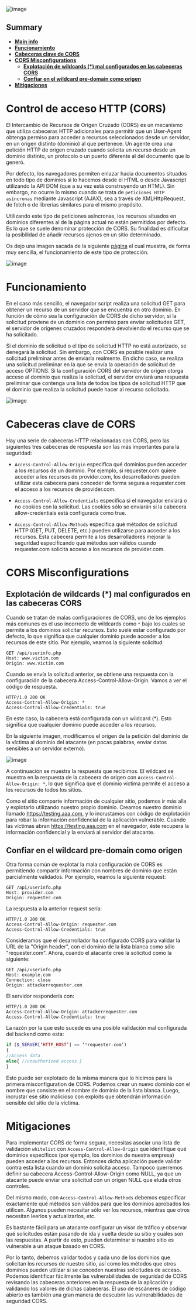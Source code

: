![image](https://user-images.githubusercontent.com/88755387/138538449-74701bca-9864-4fb2-8c23-ab07a4e300b7.png)


## __Summary__

- [__Main info__](#Control-de-acceso-HTTP-(CORS))
- [__Funcionamiento__](#Funcionamiento)
- [__Cabeceras clave de CORS__](#Cabeceras-clave-de-CORS)
- [__CORS Misconfigurations__](#CORS-Misconfigurations)
    - [__Explotación de wildcards (*) mal configurados en las cabeceras CORS__](#Explotación-de-wildcards-(*)-mal-configurados-en-las-cabeceras-CORS)
    - [__Confiar en el wildcard pre-domain como origen__](#Confiar-en-el-wildcard-pre-domain-como-origen)
- [__Mitigaciones__](#Mitigaciones)

# __Control de acceso HTTP (CORS)__

El Intercambio de Recursos de Origen Cruzado (CORS) es un mecanismo que utiliza cabeceras HTTP adicionales para permitir que un User-Agent obtenga permiso para acceder a recursos seleccionados desde un servidor, en un origen distinto (dominio) al que pertenece. Un agente crea una petición HTTP de origen cruzado cuando solicita un recurso desde un dominio distinto, un protocolo o un puerto diferente al del documento que lo generó.

Por defecto, los navegadores permiten enlazar hacia documentos situados en todo tipo de dominios si lo hacemos desde el HTML o desde Javascript utilizando la API DOM (que a su vez está construyendo un HTML). Sin embargo, no ocurre lo mismo cuando se trata de `peticiones HTTP asíncronas` mediante Javascript (AJAX), sea a través de XMLHttpRequest, de fetch o de librerías similares para el mismo propósito.

Utilizando este tipo de peticiones asíncronas, los recursos situados en dominios diferentes al de la página actual no están permitidos por defecto. Es lo que se suele denominar protección de CORS. Su finalidad es dificultar la posibilidad de añadir recursos ajenos en un sitio determinado.

Os dejo una imagen sacada de la siguiente [página](https://lenguajejs.com/javascript/peticiones-http/cors/) el cual muestra, de forma muy sencilla, el funcionamiento de este tipo de protección.

![image](https://user-images.githubusercontent.com/88755387/138522571-842178d1-c727-4691-b375-3275a46b979b.png)

# __Funcionamiento__

En el caso más sencillo, el navegador script realiza una solicitud GET para obtener un recurso de un servidor que se encuentra en otro dominio. En función de cómo sea la configuración de CORS de dicho servidor, si la solicitud proviene de un dominio con permiso para enviar solicitudes GET, el servidor de orígenes cruzados responderá devolviendo el recurso que se ha solicitado.

Si el dominio de solicitud o el tipo de solicitud HTTP no está autorizado, se denegará la solicitud. Sin embargo, con CORS es posible realizar una solicitud preliminar antes de enviarla realmente. En dicho caso, se realiza una solicitud preliminar en la que se envía la operación de solicitud de acceso OPTIONS. Si la configuración CORS del servidor de origen otorga acceso al dominio que realiza la solicitud, el servidor enviará una respuesta preliminar que contenga una lista de todos los tipos de solicitud HTTP que el dominio que realiza la solicitud puede hacer al recurso solicitado.

![image](https://user-images.githubusercontent.com/88755387/138523349-c61fa087-99f7-4723-ade5-747773b6bf2b.png)


# __Cabeceras clave de CORS__

Hay una serie de cabeceras HTTP relacionadas con CORS, pero las siguientes tres cabeceras de respuesta son las más importantes para la seguridad:

- `Access-Control-Allow-Origin` especifica qué dominios pueden acceder a los recursos de un dominio. Por ejemplo, si requester.com quiere acceder a los recursos de provider.com, los desarrolladores pueden utilizar esta cabecera para conceder de forma segura a requester.com el acceso a los recursos de provider.com.

- `Access-Control-Allow-Credentials` especifica si el navegador enviará o no cookies con la solicitud. Las cookies sólo se enviarán si la cabecera allow-credentials está configurada como true.

- `Access-Control-Allow-Methods` especifica qué métodos de solicitud HTTP (GET, PUT, DELETE, etc.) pueden utilizarse para acceder a los recursos. Esta cabecera permite a los desarrolladores mejorar la seguridad especificando qué métodos son válidos cuando requester.com solicita acceso a los recursos de provider.com.

# __CORS Misconfigurations__

## __Explotación de wildcards (*) mal configurados en las cabeceras CORS__

Cuando se tratan de malas configuraciones de CORS, uno de los ejemplos más comunes es el uso incorrecto de wildcards como `*` bajo los cuales se permite a los dominios solicitar recursos. Esto suele estar configurado por defecto, lo que significa que cualquier dominio puede acceder a los recursos de este sitio. Por ejemplo, veamos la siguiente solicitud:

```
GET /api/userinfo.php
Host: www.victim.com
Origin: www.victim.com
```

Cuando se envía la solicitud anterior, se obtiene una respuesta con la configuración de la cabecera Access-Control-Allow-Origin. Vamos a ver el código de respuesta.

```
HTTP/1.0 200 OK
Access-Control-Allow-Origin: *
Access-Control-Allow-Credentials: true
```

En este caso, la cabecera está configurada con un wildcard (*). Esto significa que cualquier dominio puede acceder a los recursos. 

En la siguiente imagen, modificamos el origen de la petición del dominio de la víctima al dominio del atacante (en pocas palabras, enviar datos sensibles a un servidor externo).

![image](https://user-images.githubusercontent.com/88755387/138537852-c795c352-1fdc-411a-9b7d-bffc69fc0be4.png)

A continuación se muestra la respuesta que recibimos. El wildcard se muestra en la respuesta de la cabecera de origen con `Access-Control-Allow-Origin: *`, lo que significa que el dominio víctima permite el acceso a los recursos de todos los sitios.

Como el sitio comparte información de cualquier sitio, podemos ir más alla y explotarlo utilizando nuestro propio dominio. Creamos nuestro dominio llamado https://testing.aaa.com, y lo incrustamos con código de explotación para robar la información confidencial de la aplicación vulnerable. Cuando las víctimas abran https://testing.aaa.com en el navegador, éste recupera la información confidencial y la enviará al servidor del atacante.

## __Confiar en el wildcard pre-domain como origen__

Otra forma común de explotar la mala configuración de CORS es permitiendo compartir información con nombres de dominio que están parcialmente validados. Por ejemplo, veamos la siguiente request:

```
GET /api/userinfo.php
Host: provider.com
Origin: requester.com
```

La respuesta a la anterior request sería:

```
HTTP/1.0 200 OK
Access-Control-Allow-Origin: requester.com
Access-Control-Allow-Credentials: true
```

Consideramos que el desarrollador ha configurado CORS para validar la URL de la "Origin header", con el dominio de la lista blanca como sólo "requester.com". Ahora, cuando el atacante cree la solicitud como la siguiente:

```
GET /api/userinfo.php
Host: example.com
Connection: close
Origin: attackerrequester.com
```

 El servidor respondería con:

 ```
HTTP/1.0 200 OK
Access-Control-Allow-Origin: attackerrequester.com
Access-Control-Allow-Credentials: true
 ```

 La razón por la que esto sucede es una posible validación mal configurada del backend como esta:

 ```php
 if ($_SERVER[‘HTTP_HOST’] == ‘*requester.com’)
 {
//Access data
else{ //unauthorized access }
}
 ```

 Esto puede ser explotado de la misma manera que lo hicimos para la primera misconfiguration de CORS. Podemos crear un nuevo dominio con el nombre que consiste en el nombre de dominio de la lista blanca. Luego, incrustar ese sitio malicioso con exploits que obtendrán información sensible del sitio de la víctima. 

# __Mitigaciones__

Para implementar CORS de forma segura, necesitas asociar una lista de validación `whitelist` con `Access-Control-Allow-Origin` que identifique qué dominios específicos (por ejemplo, los dominios de nuestra empresa) pueden acceder a los recursos. Entonces dicha aplicación puede validar contra esta lista cuando un dominio solicita acceso. Tampoco querremos definir su cabecera Access-Control-Allow-Origin como NULL, ya que un atacante puede enviar una solicitud con un origen NULL que eluda otros controles.

Del mismo modo, con `Access-Control-Allow-Methods` debemos especificar exactamente qué métodos son válidos para que los dominios aprobados los utilicen. Algunos pueden necesitar sólo ver los recursos, mientras que otros necesitan leerlos y actualizarlos, etc.

Es bastante fácil para un atacante configurar un visor de tráfico y observar qué solicitudes están pasando de ida y vuelta desde su sitio y cuáles son las respuestas. A partir de esto, pueden determinar si nuestro sitio es vulnerable a un ataque basado en CORS.

Por lo tanto, debemos validar todos y cada uno de los dominios que solicitan los recursos de nuestro sitio, así como los métodos que otros dominios pueden utilizar si se conceden nuestras solicitudes de acceso. Podemos identificar fácilmente las vulnerabilidades de seguridad de CORS revisando las cabeceras anteriores en la respuesta de la aplicación y validando los valores de dichas cabeceras. El uso de escáneres de código abierto es también una gran manera de descubrir las vulnerabilidades de seguridad CORS.




